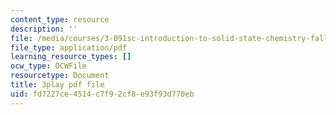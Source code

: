 ```yaml
---
content_type: resource
description: ''
file: /media/courses/3-091sc-introduction-to-solid-state-chemistry-fall-2010/fd7227ce4514c7f92cf8e93f93d770eb_up3zP2z81SE.pdf
file_type: application/pdf
learning_resource_types: []
ocw_type: OCWFile
resourcetype: Document
title: 3play pdf file
uid: fd7227ce-4514-c7f9-2cf8-e93f93d770eb
---
```

